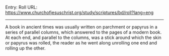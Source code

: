 Entry: Roll
URL: https://www.churchofjesuschrist.org/study/scriptures/bd/roll?lang=eng

---

A book in ancient times was usually written on parchment or papyrus in a series of parallel columns, which answered to the pages of a modern book. At each end, and parallel to the columns, was a stick around which the skin or papyrus was rolled, the reader as he went along unrolling one end and rolling up the other.
